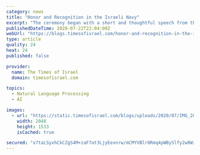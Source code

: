 ```yaml
---
category: news
title: "Honor and Recognition in the Israeli Navy"
excerpt: "The ceremony began with a short and thoughtful speech from the commander. He praised the sailors for their dedicated service and hard work passing all of the required courses needed to man the ships."
publishedDateTime: 2020-07-22T22:04:00Z
webUrl: "https://blogs.timesofisrael.com/honor-and-recognition-in-the-israeli-navy/"
type: article
quality: 24
heat: 24
published: false

provider:
  name: The Times of Israel
  domain: timesofisrael.com

topics:
  - Natural Language Processing
  - AI

images:
  - url: "https://static.timesofisrael.com/blogs/uploads/2020/07/IMG_20200115_164636.jpg"
    width: 2048
    height: 1533
    isCached: true

secured: "x7taLSyxhCkCZgS4M+zaF7at3LjyEexnrw/mCMYVBlr8Rmq4pWBySlfy2w8WzWC2RqafPSMIIVqGwQj0VJrC0RqTUuv6+eIGmtD1+/pkpTLAiUdCGvBrdmGRxmfsKJR8YcmYTXV3tYkhk2DFUsrrTtXp2VS9dkS0QM2+knEylkXHKZohl9sy5gUeXZpu1VYxmWkEqKvf3MT4qugR4I9qnrYyxpRQcz1y+f++fl8lE9YlfDvEwybEg5Zh80X5M6Ob9I1QdPdVoPYIqdAfUWc+j5Hu9VF5e0oOGeu8ng1YuvwudG/3wkUupu9Tz6dlH7GwyPWMp903859MWgXiZQYYjw==;i3SvGz0hfl61yVHtx8m/zw=="
---
```


